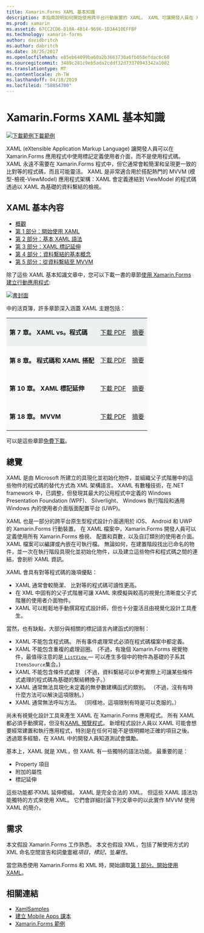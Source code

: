 ```yaml
---
title: Xamarin.Forms XAML 基本知識
description: 本指南說明如何開始使用跨平台行動裝置的 XAML。 XAML 可讓開發人員在 Xamarin.Forms 應用程式中使用標記，而不是程式碼定義使用者介面。
ms.prod: xamarin
ms.assetid: 67CC2CD6-D10A-4B14-9696-1D3A410EFFBF
ms.technology: xamarin-forms
author: davidbritch
ms.author: dabritch
ms.date: 10/25/2017
ms.openlocfilehash: e85eb64099ba60a2b3663730a6fb058efdac6c60
ms.sourcegitcommit: 3489c281c9eb5ada2cddf32d73370943342a1082
ms.translationtype: MT
ms.contentlocale: zh-TW
ms.lasthandoff: 04/18/2019
ms.locfileid: "58854700"
---
```

# <a name="xamarinforms-xaml-basics"></a>Xamarin.Forms XAML 基本知識

[![下載範例](~/media/shared/download.png)下載範例](https://developer.xamarin.com/samples/xamarin-forms/XamlSamples/)

XAML (eXtensible Application Markup Language) 讓開發人員可以在 Xamarin.Forms 應用程式中使用標記定義使用者介面，而不是使用程式碼。 XAML 永遠不需要在 Xamarin.Forms 程式中，但它通常會較簡潔和呈現更一致的比對等的程式碼，而且可能靈活。 XAML 是非常適合用於搭配熱門的 MVVM (模型-檢視-ViewModel) 應用程式架構：XAML 會定義連結到 ViewModel 的程式碼透過以 XAML 為基礎的資料繫結的檢視。

## <a name="xaml-basics-contents"></a>XAML 基本內容

* [概觀](#Overview)
* [第 1 部分：開始使用 XAML](~/xamarin-forms/xaml/xaml-basics/get-started-with-xaml.md)
* [第 2 部分：基本 XAML 語法](~/xamarin-forms/xaml/xaml-basics/essential-xaml-syntax.md)
* [第 3 部分：XAML 標記延伸](~/xamarin-forms/xaml/xaml-basics/xaml-markup-extensions.md)
* [第 4 部分：資料繫結的基本概念](~/xamarin-forms/xaml/xaml-basics/data-binding-basics.md)
* [第 5 部分：從資料繫結至 MVVM](~/xamarin-forms/xaml/xaml-basics/data-bindings-to-mvvm.md)

除了這些 XAML 基本知識文章中，您可以下載一書的章節[使用 Xamarin.Forms 建立行動應用程式](~/xamarin-forms/creating-mobile-apps-xamarin-forms/index.md):

[![](images/cover-sml.png "書封面")](~/xamarin-forms/creating-mobile-apps-xamarin-forms/index.md)

中的活頁簿，許多章節深入涵蓋 XAML 主題包括：

<table style="border:0px; box-shadow:0 0px 0px" cellpadding="0" cellspacing="2" border="0" width="85%">
<tr style="background:#ecf0f1">
  <td style="border:0px;">
    <h4>第 7 章。 XAML vs。程式碼</h4>
  </td>
  <td style="border:0px;" align="right"><a href="https://download.xamarin.com/developer/xamarin-forms-book/XamarinFormsBook-Ch07-Apr2016.pdf">下載 PDF</a> </td>
  <td style="border:0px;" align="right"><a href="~/xamarin-forms/creating-mobile-apps-xamarin-forms/summaries/chapter07.md">摘要</a></td>
</tr>
<tr style="background:#f8f9fa">
  <td style="border:0px;">
    <h4>第 8 章。 程式碼和 XAML 搭配</h4>
  </td>
  <td style="border:0px;" align="right"><a href="https://download.xamarin.com/developer/xamarin-forms-book/XamarinFormsBook-Ch08-Apr2016.pdf">下載 PDF</a> </td>
  <td style="border:0px;" align="right"><a href="~/xamarin-forms/creating-mobile-apps-xamarin-forms/summaries/chapter08.md">摘要</a></td>
</tr>
<tr style="background:#f8f9fa">
  <td style="border:0px;">
    <h4>第 10 章。 XAML 標記延伸</h4>
  </td>
  <td style="border:0px;" align="right"><a href="https://download.xamarin.com/developer/xamarin-forms-book/XamarinFormsBook-Ch10-Apr2016.pdf">下載 PDF</a> </td>
  <td style="border:0px;" align="right"><a href="~/xamarin-forms/creating-mobile-apps-xamarin-forms/summaries/chapter10.md">摘要</a></td>
</tr>
<tr style="background:#f8f9fa">
  <td style="border:0px;">
    <h4>第 18 章。 MVVM</h4>
  </td>
  <td style="border:0px;" align="right"><a href="https://download.xamarin.com/developer/xamarin-forms-book/XamarinFormsBook-Ch18-Apr2016.pdf">下載 PDF</a> </td>
  <td style="border:0px;" align="right"><a href="~/xamarin-forms/creating-mobile-apps-xamarin-forms/summaries/chapter18.md">摘要</a></td></tr>
</table>

可以是這些章節[免費下載](~/xamarin-forms/creating-mobile-apps-xamarin-forms/index.md)。

<a name="Overview" />

## <a name="overview"></a>總覽

XAML 是由 Microsoft 所建立的具現化並初始化物件，並組織父子式階層中的這些物件的程式碼的替代方式為 XML 架構語言。 XAML 有數種技術，在.NET framework 中，已調整，但發現其最大的公用程式中定義的 Windows Presentation Foundation (WPF)、 Silverlight、 Windows 執行階段和通用 Windows 內的使用者介面版面配置平台 (UWP)。

XAML 也是一部分的跨平台原生型程式設計介面適用於 iOS、 Android 和 UWP 的 Xamarin.Forms 行動裝置。 在 XAML 檔案中，Xamarin.Forms 開發人員可以定義使用所有 Xamarin.Forms 檢視、 配置和頁數，以及自訂類別的使用者介面。 XAML 檔案可以編譯或內嵌在可執行檔。 無論如何，在建置階段找出已命名的物件，並一次在執行階段具現化並初始化物件，以及建立這些物件和程式碼之間的連結，會剖析 XAML 資訊。

XAML 會具有對等程式碼的幾項優點：

-  XAML 通常會較簡潔、 比對等的程式碼可讀性更高。
-  在 XML 中固有的父子式階層可讓 XAML 來模擬與較高的視覺化清晰度父子式階層的使用者介面物件。
-  XAML 可以輕鬆地手動撰寫程式設計師，但也十分靈活且由視覺化設計工具產生。

當然，也有缺點，大部分與相關的標記語言內建函式的限制：

-  XAML 不能包含程式碼。 所有事件處理常式必須在程式碼檔案中都定義。
-  XAML 不能包含重複的處理迴圈。 (不過，有幾個 Xamarin.Forms 視覺物件，最值得注意的是[ `ListView` ](xref:Xamarin.Forms.ListView) — 可以產生多個中的物件為基礎的子系其`ItemsSource`集合。)
-  XAML 不能包含條件式處理 （不過，資料繫結可以參考實際上可讓某些條件式處理的程式碼為基礎的繫結轉換子。）
-  XAML 通常無法具現化未定義的無參數建構函式的類別。 （不過，沒有有時什麼方法可以解決這項限制。）
-  XAML 通常無法呼叫方法。 （同樣地，這項限制有時是可以克服的。）

尚未有視覺化設計工具來產生 XAML 在 Xamarin.Forms 應用程式。 所有 XAML 都必須手動撰寫，但沒有[XAML 預覽程式](~/xamarin-forms/xaml/xaml-previewer/index.md)。 新增程式設計人員以 XAML 可能會想要經常建置和執行應用程式，特別是在任何可能不是很明顯地正確的項目之後。 透過眾多經驗，在 XAML 中的開發人員知道測試會獎勵。

基本上，XAML 就是 XML，但 XAML 有一些獨特的語法功能。 最重要的是：

- Property 項目
- 附加的屬性
- 標記延伸

這些功能都*不*XML 延伸模組。 XAML 是完全合法的 XML。 但這些 XAML 語法功能獨特的方式來使用 XML。 它們會詳細討論下列文章中的以此實作 MVVM 使用 XAML 的簡介。

## <a name="requirements"></a>需求

本文假設 Xamarin.Forms 工作熟悉。 本文也假設 XML，包括了解使用方式的 XML 命名空間宣告和詞彙疐裾*項目*，*標記*，並*屬性*。

當您熟悉使用 Xamarin.Forms 和 XML 時，開始讀取[第 1 部分。開始使用 XAML](~/xamarin-forms/xaml/xaml-basics/get-started-with-xaml.md)。

## <a name="related-links"></a>相關連結

- [XamlSamples](https://developer.xamarin.com/samples/xamarin-forms/XamlSamples/)
- [建立 Mobile Apps 課本](~/xamarin-forms/creating-mobile-apps-xamarin-forms/index.md)
- [Xamarin.Forms 範例](https://developer.xamarin.com/samples/xamarin-forms/all/)
